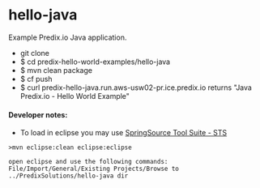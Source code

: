 hello-java
===========

Example Predix.io Java application.

- git clone 
- $ cd predix-hello-world-examples/hello-java
- $ mvn clean package
- $ cf push 
- $ curl predix-hello-java.run.aws-usw02-pr.ice.predix.io  returns "Java Predix.io - Hello World Example"

#### Developer notes:

 - To load in eclipse you may use [SpringSource Tool Suite - STS](https://spring.io/tools/sts/all)  
  ```
  >mvn eclipse:clean eclipse:eclipse  
  
  open eclipse and use the following commands:
  File/Import/General/Existing Projects/Browse to ../PredixSolutions/hello-java dir   
  ```
